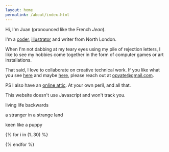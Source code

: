 ```yaml
---
layout: home
permalink: /about/index.html
---
```


Hi, I'm Juan (pronounced like the French *Jean*).

I'm a [coder](https://uys.io/cv/), [illustrator](/doodles/) and writer from North London.

When I'm not dabbing at my teary eyes using my pile of rejection letters, I like to see my hobbies come together in the form of computer games or art installations.

That said, I love to collaborate on creative technical work. If you like what you see [here](/made/) and maybe [here](https://uys.io/portfolio/), please reach out at [opyate@gmail.com](mailto:opyate@gmail.com?subject=collaboration).

PS I also have an [online attic](https://opyate.com/). At your own peril, and all that.

<span class="highlight">This website doesn't use Javascript and won't track you.</span>

<div class="boxes">

<div class="box box2">

living life backwards

a stranger in a strange land

keen like a puppy

</div>

{% for i in (1..30) %}

<div class="box"></div>

{% endfor %}


</div>
